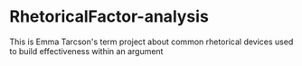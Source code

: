 # RhetoricalFactor-analysis
This is Emma Tarcson's term project about common rhetorical devices used to build effectiveness within an argument
